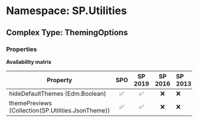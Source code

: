 # Namespace: SP.Utilities

## Complex Type: ThemingOptions

### Properties

**Availability matrix**

Property | SPO | SP 2019 | SP 2016 | SP 2013
----------|:---:|:-------:|:-------:|:-------
hideDefaultThemes (Edm.Boolean) | ✅ | ✅ | ❌ | ❌
themePreviews (Collection(SP.Utilities.JsonTheme)) | ✅ | ✅ | ❌ | ❌
